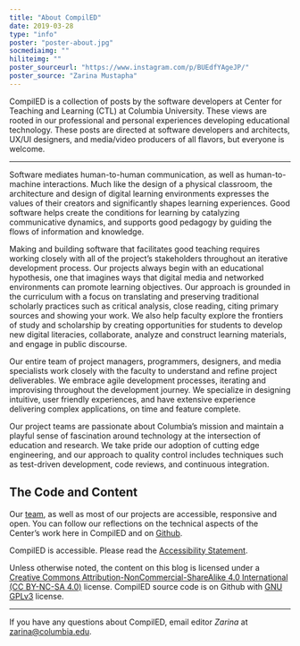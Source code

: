 ```yaml
---
title: "About CompilED"
date: 2019-03-28
type: "info"
poster: "poster-about.jpg"
socmediaimg: ""
hiliteimg: ""
poster_sourceurl: "https://www.instagram.com/p/BUEdfYAgeJP/"
poster_source: "Zarina Mustapha"
---
```


CompilED is a collection of posts by the software developers at Center for Teaching and Learning (CTL) at Columbia University. These views are rooted in our professional and personal experiences developing educational technology. These posts are directed at software developers and architects, UX/UI designers, and media/video producers of all flavors, but everyone is welcome.

-----------

Software mediates human-to-human communication, as well as human-to-machine interactions. Much like the design of a physical classroom, the architecture and design of digital learning environments expresses the values of their creators and significantly shapes learning experiences. Good software helps create the conditions for learning by catalyzing communicative dynamics, and supports good pedagogy by guiding the flows of information and knowledge.

Making and building software that facilitates good teaching requires working closely with all of the project’s stakeholders throughout an iterative development process. Our projects always begin with an educational hypothesis, one that imagines ways that digital media and networked environments can promote learning objectives. Our approach is grounded in the curriculum with a focus on translating and preserving traditional scholarly practices such as critical analysis, close reading, citing primary sources and showing your work. We also help faculty explore the frontiers of study and scholarship by creating opportunities for students to develop new digital literacies, collaborate, analyze and construct learning materials, and engage in public discourse.

Our entire team of project managers, programmers, designers, and media specialists work closely with the faculty to understand and refine project deliverables. We embrace agile development processes, iterating and improvising throughout the development journey. We specialize in designing intuitive, user friendly experiences, and have extensive experience delivering complex applications, on time and feature complete.

Our project teams are passionate about Columbia’s mission and maintain a playful sense of fascination around technology at the intersection of education and research. We take pride our adoption of cutting edge engineering, and our approach to quality control includes techniques such as test-driven development, code reviews, and continuous integration.

## The Code and Content

Our [team](/authors/), as well as most of our projects are accessible, responsive and open. You can follow our reflections on the technical aspects of the Center’s work here in CompilED and on [Github](http://github.com/ccnmtl).

CompilED is accessible. Please read the [Accessibility Statement](/info/accessibility/).

Unless otherwise noted, the content on this blog is licensed under a
[Creative Commons Attribution-NonCommercial-ShareAlike 4.0 International (CC BY-NC-SA 4.0)](https://creativecommons.org/licenses/by-nc-sa/4.0/) license. CompilED source code is on Github with
[GNU GPLv3](https://www.gnu.org/licenses/gpl-3.0.en.html) license.

-----------

If you have any questions about CompilED, email editor _Zarina_ at <a href="mailto:zarina@zarina@columbia.edu">zarina@columbia.edu</a>.
